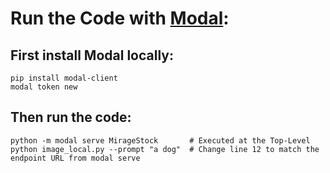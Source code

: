 # Run the Code with [Modal](https://modal.com):
## First install Modal locally:
```
pip install modal-client
modal token new
```
## Then run the code:
```
python -m modal serve MirageStock       # Executed at the Top-Level 
python image_local.py --prompt "a dog"  # Change line 12 to match the endpoint URL from modal serve
```

